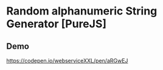 # Random alphanumeric String Generator [PureJS]


## Demo
https://codepen.io/webserviceXXL/pen/aRGwEJ
